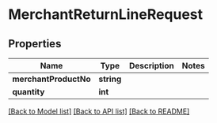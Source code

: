 # MerchantReturnLineRequest

## Properties
Name | Type | Description | Notes
------------ | ------------- | ------------- | -------------
**merchantProductNo** | **string** |  | 
**quantity** | **int** |  | 

[[Back to Model list]](../README.md#documentation-for-models) [[Back to API list]](../README.md#documentation-for-api-endpoints) [[Back to README]](../README.md)


